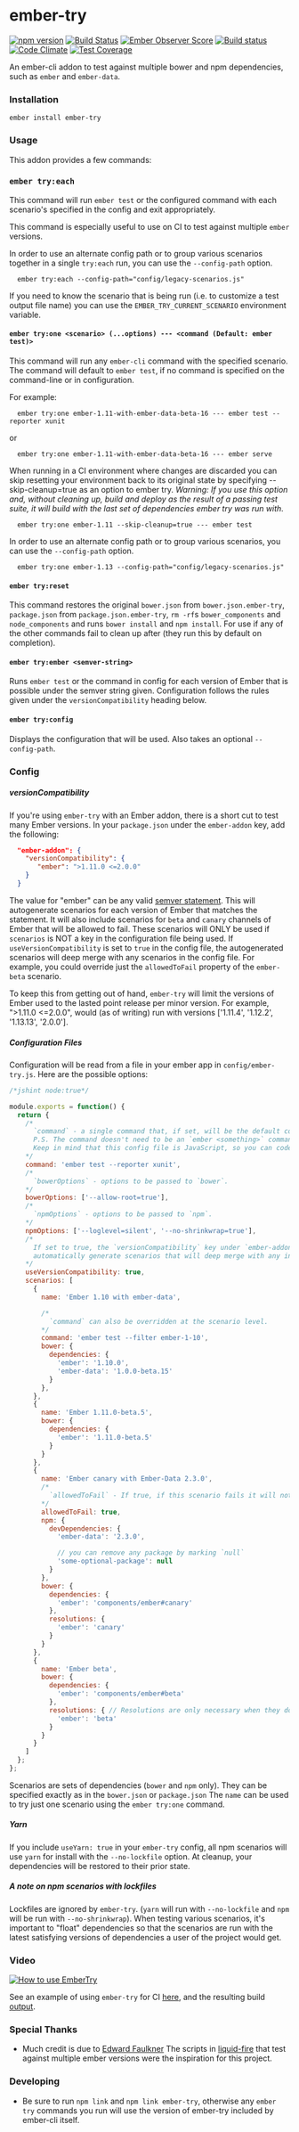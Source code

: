 # ember-try

[![npm version](https://badge.fury.io/js/ember-try.svg)](https://badge.fury.io/js/ember-try) [![Build Status](https://travis-ci.org/ember-cli/ember-try.svg?branch=master)](https://travis-ci.org/ember-cli/ember-try) [![Ember Observer Score](http://emberobserver.com/badges/ember-try.svg)](http://emberobserver.com/addons/ember-try) [![Build status](https://ci.appveyor.com/api/projects/status/9sswkni8pfuvo4dv/branch/master?svg=true)](https://ci.appveyor.com/project/kategengler/ember-try/branch/master) [![Code Climate](https://codeclimate.com/github/ember-cli/ember-try/badges/gpa.svg)](https://codeclimate.com/github/ember-cli/ember-try) [![Test Coverage](https://codecov.io/gh/ember-cli/ember-try/branch/master/graph/badge.svg)](https://codecov.io/gh/ember-cli/ember-try)

An ember-cli addon to test against multiple bower and npm dependencies, such as `ember` and `ember-data`.

### Installation

```
ember install ember-try
```

### Usage

This addon provides a few commands:

### `ember try:each`

This command will run `ember test` or the configured command with each scenario's specified in the config and exit appropriately.

This command is especially useful to use on CI to test against multiple `ember` versions.

In order to use an alternate config path or to group various scenarios together in a single `try:each` run, you can use
the `--config-path` option.

```
  ember try:each --config-path="config/legacy-scenarios.js"
```

If you need to know the scenario that is being run (i.e. to customize a test output file name) you can use the `EMBER_TRY_CURRENT_SCENARIO`
environment variable.

#### `ember try:one <scenario> (...options) --- <command (Default: ember test)>`

This command will run any `ember-cli` command with the specified scenario. The command will default to `ember test`, if no command is specified on the command-line or in configuration.

For example:

```
  ember try:one ember-1.11-with-ember-data-beta-16 --- ember test --reporter xunit
```

or

```
  ember try:one ember-1.11-with-ember-data-beta-16 --- ember serve
```

When running in a CI environment where changes are discarded you can skip resetting your environment back to its original state by specifying --skip-cleanup=true as an option to ember try.
*Warning: If you use this option and, without cleaning up, build and deploy as the result of a passing test suite, it will build with the last set of dependencies ember try was run with.*

```
  ember try:one ember-1.11 --skip-cleanup=true --- ember test
```

In order to use an alternate config path or to group various scenarios, you can use the `--config-path` option.

```
  ember try:one ember-1.13 --config-path="config/legacy-scenarios.js"
```

#### `ember try:reset`

This command restores the original `bower.json` from `bower.json.ember-try`, `package.json` from `package.json.ember-try`, `rm -rf`s `bower_components` and `node_components` and runs `bower install` and `npm install`. For use if any of the other commands fail to clean up after (they run this by default on completion).

#### `ember try:ember <semver-string>`

Runs `ember test` or the command in config for each version of Ember that is possible under the semver string given. Configuration follows the rules given under the `versionCompatibility` heading below.

#### `ember try:config`

Displays the configuration that will be used. Also takes an optional `--config-path`.

### Config

##### versionCompatibility
If you're using `ember-try` with an Ember addon, there is a short cut to test many Ember versions. In your `package.json` under the `ember-addon` key, add the following:

```json
  "ember-addon": {
    "versionCompatibility": {
       "ember": ">1.11.0 <=2.0.0"
    }
  }
```

The value for "ember" can be any valid [semver statement](https://github.com/npm/node-semver).
This will autogenerate scenarios for each version of Ember that matches the statement. It will also include scenarios for `beta` and `canary` channels of Ember that will be allowed to fail.
These scenarios will ONLY be used if `scenarios` is NOT a key in the configuration file being used.
If `useVersionCompatibility` is set to `true` in the config file, the autogenerated scenarios will deep merge with any scenarios in the config file. For example, you could override just the `allowedToFail` property of the `ember-beta` scenario.

To keep this from getting out of hand, `ember-try` will limit the versions of Ember used to the lasted point release per minor version. For example, ">1.11.0 <=2.0.0", would (as of writing) run with versions ['1.11.4', '1.12.2', '1.13.13', '2.0.0'].

##### Configuration Files

Configuration will be read from a file in your ember app in `config/ember-try.js`. Here are the possible options:

```js
/*jshint node:true*/

module.exports = function() {
  return {
    /*
      `command` - a single command that, if set, will be the default command used by `ember-try`.
      P.S. The command doesn't need to be an `ember <something>` command, they can be anything.
      Keep in mind that this config file is JavaScript, so you can code in here to determine the command.
    */
    command: 'ember test --reporter xunit',
    /*
      `bowerOptions` - options to be passed to `bower`.
    */
    bowerOptions: ['--allow-root=true'],
    /*
      `npmOptions` - options to be passed to `npm`.
    */
    npmOptions: ['--loglevel=silent', '--no-shrinkwrap=true'],
    /*
      If set to true, the `versionCompatibility` key under `ember-addon` in `package.json` will be used to
      automatically generate scenarios that will deep merge with any in this configuration file.
    */
    useVersionCompatibility: true,
    scenarios: [
      {
        name: 'Ember 1.10 with ember-data',

        /*
          `command` can also be overridden at the scenario level.
        */
        command: 'ember test --filter ember-1-10',
        bower: {
          dependencies: {
            'ember': '1.10.0',
            'ember-data': '1.0.0-beta.15'
          }
        },
      },
      {
        name: 'Ember 1.11.0-beta.5',
        bower: {
          dependencies: {
            'ember': '1.11.0-beta.5'
          }
        }
      },
      {
        name: 'Ember canary with Ember-Data 2.3.0',
        /*
          `allowedToFail` - If true, if this scenario fails it will not fail the entire try command.
        */
        allowedToFail: true,
        npm: {
          devDependencies: {
            'ember-data': '2.3.0',

            // you can remove any package by marking `null`
            'some-optional-package': null
          }
        },
        bower: {
          dependencies: {
            'ember': 'components/ember#canary'
          },
          resolutions: {
            'ember': 'canary'
          }
        }
      },
      {
        name: 'Ember beta',
        bower: {
          dependencies: {
            'ember': 'components/ember#beta'
          },
          resolutions: { // Resolutions are only necessary when they do not match the version specified in `dependencies`
            'ember': 'beta'
          }
        }
      }
    ]
  };
};
```

Scenarios are sets of dependencies (`bower` and `npm` only). They can be specified exactly as in the `bower.json` or `package.json`
The `name` can be used to try just one scenario using the `ember try:one` command.

##### Yarn

If you include `useYarn: true` in your `ember-try` config, all npm scenarios will use `yarn` for install with the `--no-lockfile` option. At cleanup, your dependencies will be restored to their prior state.
 
##### A note on npm scenarios with lockfiles

Lockfiles are ignored by `ember-try`. (`yarn` will run with `--no-lockfile` and `npm` will be run with `--no-shrinkwrap`).
When testing various scenarios, it's important to "float" dependencies so that the scenarios are run with the latest satisfying versions of dependencies a user of the project would get.

### Video
[![How to use EmberTry](https://i.vimeocdn.com/video/559399937_500.jpg)](https://vimeo.com/157688157)

See an example of using `ember-try` for CI [here](https://github.com/kategengler/ember-feature-flags/commit/aaf0226975c76630c875cf6b923fdc23b025aa79), and the resulting build [output](https://travis-ci.org/kategengler/ember-feature-flags/builds/55597086).

### Special Thanks

- Much credit is due to [Edward Faulkner](https://github.com/ef4) The scripts in [liquid-fire](https://github.com/ef4/liquid-fire) that test against multiple ember versions were the inspiration for this project.


### Developing

- Be sure to run `npm link` and `npm link ember-try`, otherwise any `ember try` commands you run will use the version of ember-try included by ember-cli itself.

